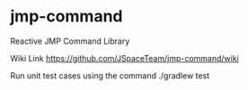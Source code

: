 # jmp-command
Reactive JMP Command Library

Wiki Link
https://github.com/JSpaceTeam/jmp-command/wiki

Run unit test cases using the command
./gradlew test
